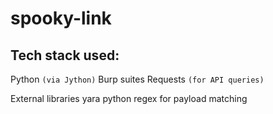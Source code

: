 # spooky-link

## **Tech stack used:**


Python `(via Jython)`
Burp suites
Requests `(for API queries)`

External libraries
yara python
regex for payload matching



